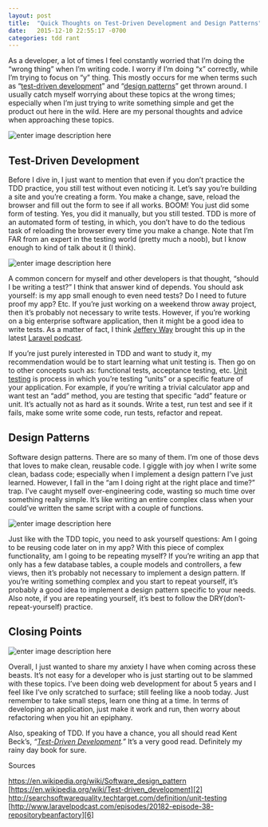 ```yaml
---
layout: post
title:  "Quick Thoughts on Test-Driven Development and Design Patterns"
date:   2015-12-10 22:55:17 -0700
categories: tdd rant
---
```


As a developer, a lot of times I feel constantly worried that I’m doing the “wrong thing” when I’m writing code. I worry if I’m doing “x” correctly, while I’m trying to focus on “y” thing. This mostly occurs for me when terms such as “[test-driven development][1]” and “[design patterns][2]” get thrown around. I usually catch myself worrying about these topics at the wrong times; especially when I’m just trying to write something simple and get the product out here in the wild. Here are my personal thoughts and advice when approaching these topics.

![enter image description here][3]

## Test-Driven Development

Before I dive in, I just want to mention that even if you don’t practice the TDD practice, you still test without even noticing it. Let’s say you’re building a site and you’re creating a form. You make a change, save, reload the browser and fill out the form to see if all works. BOOM! You just did some form of testing. Yes, you did it manually, but you still tested. TDD is more of an automated form of testing, in which, you don’t have to do the tedious task of reloading the browser every time you make a change. Note that I’m FAR from an expert in the testing world (pretty much a noob), but I know enough to kind of talk about it (I think).

![enter image description here][4]

A common concern for myself and other developers is that thought, “should I be writing a test?” I think that answer kind of depends. You should ask yourself: is my app small enough to even need tests? Do I need to future proof my app? Etc. If you’re just working on a weekend throw away project, then it’s probably not necessary to write tests. However, if you’re working on a big enterprise software application, then it might be a good idea to write tests. As a matter of fact, I think [Jeffery Way][5] brought this up in the latest [Laravel podcast][6].

If you’re just purely interested in TDD and want to study it, my recommendation would be to start learning what unit testing is. Then go on to other concepts such as: functional tests, acceptance testing, etc. [Unit testing][6] is process in which you’re testing “units” or a specific feature of your application. For example, if you’re writing a trivial calculator app and want test an “add” method, you are testing that specific “add” feature or unit. It’s actually not as hard as it sounds. Write a test, run test and see if it fails, make some write some code, run tests, refactor and repeat.

## Design Patterns

Software design patterns. There are so many of them. I’m one of those devs that loves to make clean, reusable code. I giggle with joy when I write some clean, badass code; especially when I implement a design pattern I’ve just learned. However, I fall in the “am I doing right at the right place and time?” trap. I’ve caught myself over-engineering code, wasting so much time over something really simple. It’s like writing an entire complex class when your could’ve written the same script with a couple of functions.

![enter image description here][7]

Just like with the TDD topic, you need to ask yourself questions: Am I going to be reusing code later on in my app? With this piece of complex functionality, am I going to be repeating myself? If you’re writing an app that only has a few database tables, a couple models and controllers, a few views, then it’s probably not necessary to implement a design pattern. If you’re writing something complex and you start to repeat yourself, it’s probably a good idea to implement a design pattern specific to your needs. Also note, if you are repeating yourself, it’s best to follow the DRY(don’t-repeat-yourself) practice.

## Closing Points

![enter image description here][8]

Overall, I just wanted to share my anxiety I have when coming across these beasts. It’s not easy for a developer who is just starting out to be slammed with these topics. I’ve been doing web development for about 5 years and I feel like I’ve only scratched to surface; still feeling like a noob today. Just remember to take small steps, learn one thing at a time. In terms of developing an application, just make it work and run, then worry about refactoring when you hit an epiphany.

Also, speaking of TDD. If you have a chance, you all should read Kent Beck’s, *“[Test-Driven Development][9].”* It’s a very good read. Definitely my rainy day book for sure.

Sources

<https://en.wikipedia.org/wiki/Software_design_pattern> [https://en.wikipedia.org/wiki/Test-driven_development][2] <http://searchsoftwarequality.techtarget.com/definition/unit-testing> [http://www.laravelpodcast.com/episodes/20182-episode-38-repositorybeanfactory][6]



 [1]: https://en.wikipedia.org/wiki/Test-driven_development
 [2]: https://en.wikipedia.org/wiki/Software_design_pattern
 [3]: http://i.giphy.com/7MZ0v9KynmiSA.gif
 [4]: http://i.giphy.com/VHHxxFAeLaYzS.gif
 [5]: https://twitter.com/jeffrey_way
 [6]: http://searchsoftwarequality.techtarget.com/definition/unit-testing
 [7]: http://i.giphy.com/ycNkwiWl7Ralq.gif
 [8]: http://i.giphy.com/zrvFl1IDvy0PC.gif
 [9]: http://www.amazon.com/Test-Driven-Development-By-Example/dp/0321146530